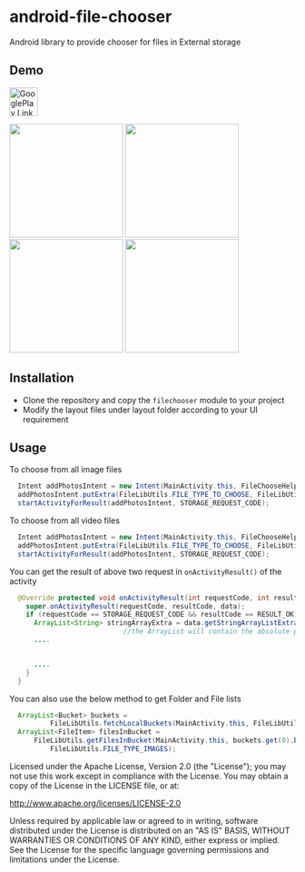 # android-file-chooser
Android library to provide chooser for files in External storage

## Demo

<a href='https://play.google.com/store/apps/details?id=package in.arjsna.filechooser' target='_blank'><img height='50' style='border:0px;height:50px;' src='https://cdn.rawgit.com/Arjun-sna/Arjun-sna.github.io/f8228c83/raw/GooglePlay.png' border='0' alt='GooglePlay Link' /></a>

<img src="https://arjun-sna.github.io/raw/filechooser_demo_1.jpg" width="200" />  <img src="https://arjun-sna.github.io/raw/filechooser_demo_2.jpg" width="200" />  <img src="https://arjun-sna.github.io/raw/filechooser_demo_3.jpg" width="200" />  <img src="https://arjun-sna.github.io/raw/filechooser_demo_4.jpg" width="200" />

## Installation
* Clone the repository and copy the `filechooser` module to your project
* Modify the layout files under layout folder according to your UI requirement

## Usage

To choose from all image files

```java
  Intent addPhotosIntent = new Intent(MainActivity.this, FileChooseHelperActivity.class);
  addPhotosIntent.putExtra(FileLibUtils.FILE_TYPE_TO_CHOOSE, FileLibUtils.FILE_TYPE_IMAGES);
  startActivityForResult(addPhotosIntent, STORAGE_REQUEST_CODE);
```

To choose from all video files

```java
  Intent addPhotosIntent = new Intent(MainActivity.this, FileChooseHelperActivity.class);
  addPhotosIntent.putExtra(FileLibUtils.FILE_TYPE_TO_CHOOSE, FileLibUtils.FILE_TYPE_VIDEOS);
  startActivityForResult(addPhotosIntent, STORAGE_REQUEST_CODE);
```

You can get the result of above two request in `onActivityResult()` of the activity

```java
  @Override protected void onActivityResult(int requestCode, int resultCode, Intent data) {
    super.onActivityResult(requestCode, resultCode, data);
    if (requestCode == STORAGE_REQUEST_CODE && resultCode == RESULT_OK) {
      ArrayList<String> stringArrayExtra = data.getStringArrayListExtra(FileLibUtils.SELECTED_FILES);
                            //the ArrayList will contain the absolute paths of selected files
      ....


      ....
    }
  }
```

You can also use the below method to get Folder and File lists

```java
  ArrayList<Bucket> buckets =
          FileLibUtils.fetchLocalBuckets(MainActivity.this, FileLibUtils.FILE_TYPE_IMAGES);
  ArrayList<FileItem> filesInBucket =
      FileLibUtils.getFilesInBucket(MainActivity.this, buckets.get(0).bucketId,
          FileLibUtils.FILE_TYPE_IMAGES);
```




Licensed under the Apache License, Version 2.0 (the "License"); you may not use this work except in compliance with the License.
You may obtain a copy of the License in the LICENSE file, or at:

http://www.apache.org/licenses/LICENSE-2.0

Unless required by applicable law or agreed to in writing, software distributed under the License is distributed on an "AS IS" BASIS, WITHOUT WARRANTIES OR CONDITIONS OF ANY KIND, either express or implied. See the License for the specific language governing permissions and limitations under the License.


